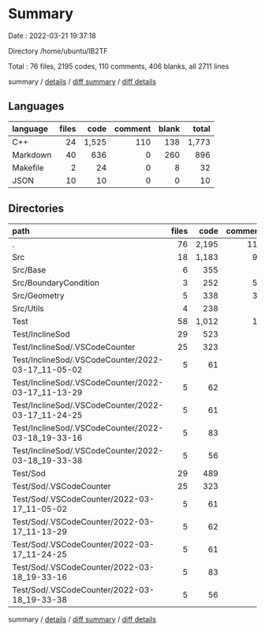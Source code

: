 # Summary

Date : 2022-03-21 19:37:18

Directory /home/ubuntu/IB2TF

Total : 76 files,  2195 codes, 110 comments, 406 blanks, all 2711 lines

summary / [details](details.md) / [diff summary](diff.md) / [diff details](diff-details.md)

## Languages
| language | files | code | comment | blank | total |
| :--- | ---: | ---: | ---: | ---: | ---: |
| C++ | 24 | 1,525 | 110 | 138 | 1,773 |
| Markdown | 40 | 636 | 0 | 260 | 896 |
| Makefile | 2 | 24 | 0 | 8 | 32 |
| JSON | 10 | 10 | 0 | 0 | 10 |

## Directories
| path | files | code | comment | blank | total |
| :--- | ---: | ---: | ---: | ---: | ---: |
| . | 76 | 2,195 | 110 | 406 | 2,711 |
| Src | 18 | 1,183 | 98 | 92 | 1,373 |
| Src/Base | 6 | 355 | 9 | 27 | 391 |
| Src/BoundaryCondition | 3 | 252 | 55 | 20 | 327 |
| Src/Geometry | 5 | 338 | 32 | 25 | 395 |
| Src/Utils | 4 | 238 | 2 | 20 | 260 |
| Test | 58 | 1,012 | 12 | 314 | 1,338 |
| Test/InclineSod | 29 | 523 | 7 | 158 | 688 |
| Test/InclineSod/.VSCodeCounter | 25 | 323 | 0 | 130 | 453 |
| Test/InclineSod/.VSCodeCounter/2022-03-17_11-05-02 | 5 | 61 | 0 | 26 | 87 |
| Test/InclineSod/.VSCodeCounter/2022-03-17_11-13-29 | 5 | 62 | 0 | 26 | 88 |
| Test/InclineSod/.VSCodeCounter/2022-03-17_11-24-25 | 5 | 61 | 0 | 26 | 87 |
| Test/InclineSod/.VSCodeCounter/2022-03-18_19-33-16 | 5 | 83 | 0 | 26 | 109 |
| Test/InclineSod/.VSCodeCounter/2022-03-18_19-33-38 | 5 | 56 | 0 | 26 | 82 |
| Test/Sod | 29 | 489 | 5 | 156 | 650 |
| Test/Sod/.VSCodeCounter | 25 | 323 | 0 | 130 | 453 |
| Test/Sod/.VSCodeCounter/2022-03-17_11-05-02 | 5 | 61 | 0 | 26 | 87 |
| Test/Sod/.VSCodeCounter/2022-03-17_11-13-29 | 5 | 62 | 0 | 26 | 88 |
| Test/Sod/.VSCodeCounter/2022-03-17_11-24-25 | 5 | 61 | 0 | 26 | 87 |
| Test/Sod/.VSCodeCounter/2022-03-18_19-33-16 | 5 | 83 | 0 | 26 | 109 |
| Test/Sod/.VSCodeCounter/2022-03-18_19-33-38 | 5 | 56 | 0 | 26 | 82 |

summary / [details](details.md) / [diff summary](diff.md) / [diff details](diff-details.md)